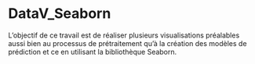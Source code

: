 # DataV_Seaborn</br>
L’objectif de ce travail est de réaliser plusieurs visualisations préalables aussi bien au processus de prétraitement qu’à la création des modèles de prédiction et ce en utilisant la bibliothèque Seaborn.
